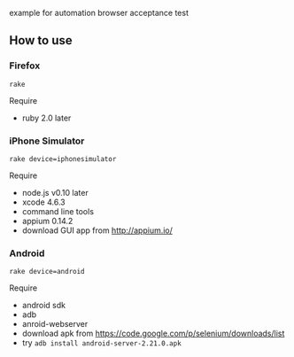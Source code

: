 example for automation browser acceptance test

## How to use

### Firefox

`rake`

Require
 - ruby 2.0 later

### iPhone Simulator

`rake device=iphonesimulator`

Require
 - node.js v0.10 later
 - xcode 4.6.3
  - command line tools
 - appium 0.14.2
  - download GUI app from http://appium.io/

### Android

`rake device=android`

Require
 - android sdk
  - adb
 - anroid-webserver
  - download apk from https://code.google.com/p/selenium/downloads/list
  - try `adb install android-server-2.21.0.apk`

